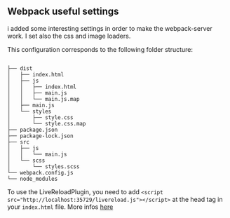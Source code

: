 ## Webpack useful settings

i added some interesting settings in order to make the webpack-server work. I set also the css and image loaders. 

This configuration corresponds to the following folder structure:

```

├── dist
│   ├── index.html
│   ├── js
│   │   ├── index.html
│   │   ├── main.js
│   │   └── main.js.map
│   ├── main.js
│   └── styles
│       ├── style.css
│       └── style.css.map
├── package.json
├── package-lock.json
├── src
│   ├── js
│   │   └── main.js
│   └── scss
│       └── styles.scss
└── webpack.config.js
└── node_modules

```

To use the LiveReloadPlugin, you need to add ```<script src="http://localhost:35729/livereload.js"></script>``` at the head tag
in your ```index.html``` file. More infos [here](https://www.npmjs.com/package/webpack-livereload-plugin)
